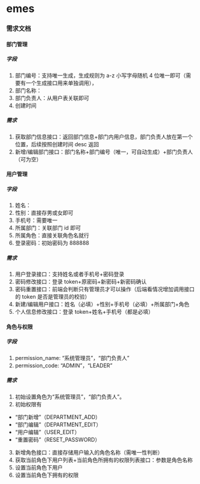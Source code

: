 # emes

### 需求文档

#### 部门管理

##### 字段

1. 部门编号：支持唯一生成，生成规则为 a-z 小写字母随机 4 位唯一即可（需要有一个生成接口用来单独调用），
2. 部门名称：
3. 部门负责人：从用户表关联即可
4. 创建时间

##### 需求

1. 获取部门信息接口：返回部门信息+部门内用户信息，部门负责人放在第一个位置，后续按照创建时间 desc 返回
2. 新增/编辑部门接口：部门名称+部门编号（唯一，可自动生成）+部门负责人（可为空）

#### 用户管理

##### 字段

1. 姓名：
2. 性别：直接存男或女即可
3. 手机号：需要唯一
4. 所属部门：关联部门 id 即可
5. 所属角色：直接关联角色名就行
6. 登录密码：初始密码为 888888

##### 需求

1. 用户登录接口：支持姓名或者手机号+密码登录
2. 密码修改接口：登录 token+原密码+新密码+新密码确认
3. 密码重置接口：前端会判断只有管理员才可以操作（后端看情况增加调用接口的 token 是否是管理员的校验）
4. 新建/编辑用户接口：姓名（必填）+性别+手机号（必填）+所属部门+角色
5. 个人信息修改接口：登录 token+姓名+手机号（都是必填）

#### 角色与权限

##### 字段

1. permission_name: “系统管理员”，“部门负责人”
2. permission_code: “ADMIN”，“LEADER”

##### 需求

1. 初始设置角色为“系统管理员”，“部门负责人”。
2. 初始权限有

- “部门新增”（DEPARTMENT_ADD）
- “部门编辑”（DEPARTMENT_EDIT）
- “用户编辑”（USER_EDIT）
- “重置密码”（RESET_PASSWORD）

3. 新增角色接口：直接存储用户输入的角色名称（需唯一性判断）
4. 获取当前角色下用户列表+当前角色所拥有的权限列表接口：参数是角色名称
5. 设置当前角色下用户
6. 设置当前角色下拥有的权限

